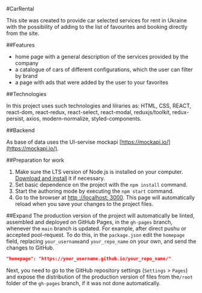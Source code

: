 #CarRental

This site was created to provide car selected services for rent in Ukraine with the possibility of adding to the list of favourites  and booking directly from the site.

##Features

- home page with a general description of the services provided by the company
- a catalogue of cars of different configurations, which the user can filter by brand
- a page with ads that were added by the user to your favorites

##Technologies

In this project uses such technologies and lilraries as: HTML, CSS, REACT, react-dom, react-redux, react-select, react-modal, reduxjs/toolkit, redux-persist, axios, modern-normalize, styled-components.

##Backend

As base of data uses the UI-servise mockapi [https://mockapi.io/](https://mockapi.io/).  

##Preparation for work

1. Make sure the LTS version of Node.js is installed on your computer. 
[Download and install]( https://nodejs.org/en/) it if necessary.
2. Set basic dependence on the project with the `npm install` command.
3. Start the authoring mode by executing the `npm start` command.
4. Go to the browser at [http ://localhost: 3000](http://localhost:3000). 
    This page will automatically reload when you save your changes to the project files.

##Expand
The production version of the project will automatically be linted, assembled and deployed on GitHub Pages, in the `gh-pages` branch, whenever the `main` branch is updated. For example, after direct pushu or accepted pool-request. To do this, in the `package.json` edit the `homepage` field, replacing `your_username`and `your_repo_name` on your own, and send the changes to GitHub.

```json
"homepage": "https://your_username.github.io/your_repo_name/"
```
Next, you need to go to the GitHub repository settings (`Settings` > `Pages`) and
expose the distribution of the production version of files from the` /root ` folder of the `gh-pages` branch, if
it was not done automatically.
